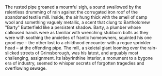 The rusted pipe groaned a mournful sigh, a sound swallowed by the relentless drumming of rain against the corrugated iron roof of the abandoned textile mill.  Inside, the air hung thick with the smell of damp wool and something vaguely metallic, a scent that clung to Bartholomew "Barty" Butterfield like a persistent shadow.  Barty, a plumber whose calloused hands were as familiar with wrenching stubborn bolts as they were with soothing the anxieties of frantic homeowners, squinted his one good eye – the other lost to a childhood encounter with a rogue sprinkler head – at the offending pipe.  The mill, a skeletal giant looming over the rain-slicked streets of Grimsborough, was his latest, and arguably most challenging, assignment.  Its labyrinthine interior, a monument to a bygone era of industry, seemed to whisper secrets of forgotten tragedies and overflowing sewage.
